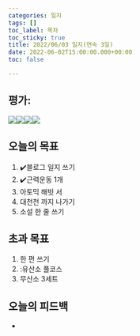 ```yaml
---
categories: 일지
tags: []
toc_label: 목차
toc_sticky: true
title: 2022/06/03 일지(연속 3일)
date: 2022-06-02T15:00:00.000+00:00
toc: false

---
```

## 평가:

![](/blog/assets/images/s_rank.webp)![](/blog/assets/images/a_rank.webp)![](/blog/assets/images/b_rank.webp)![](/blog/assets/images/c_rank.webp)

## 오늘의 목표

1. :heavy_check_mark:블로그 일지 쓰기
2. :heavy_check_mark:근력운동 1개
3. 아토믹 해빗 서
4. 대천천 까지 나가기
5. 소설 한 줄 쓰기

## 초과 목표

1. 한 편 쓰기
2. :유산소 풀코스
3. 무산소 3세트

## 오늘의 피드백

* 